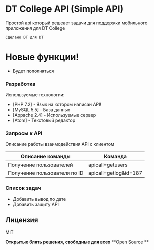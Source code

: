 # DT College API (Simple API)

Простой api который решеает задачи для поддержки мобильного приложения для DT College

    Сделано DT для DT

# Новые функции!

  - Будет пополняться

### Разработка

Используемые технологии:

* [PHP 7.2] - Язык на котором написан API!
* [MySQL 5.5] - База данных
* [Appache 2.4] - Используемые сервер
* [Atom] - Текстовый редактор



### Запросы к API

Описание работы взаимодействия API с клиентом

| Описание команды | Команда |
| ------ | ------ |
| Получение пользователей | apicall=getusers |
| Получение пользователя по ID | apicall=getlog&id=187 |



### Список задач

 - Добавить вывод по дате
 - Добавить защиту API

Лицензия
----

MIT


**Открытые блять решения, свободные для всех**
**Open Source **
